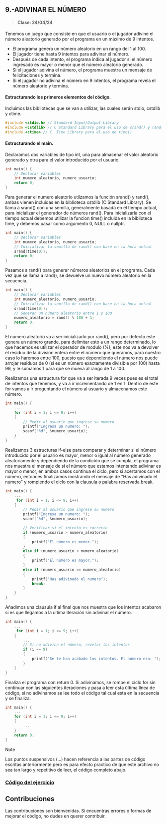 ## 9.-ADIVINAR EL NÚMERO
> #### Clase: 24/04/24

Tenemos un juego que consiste en que el usuario o el jugador adivine el número aleatorio generado por el programa en un máximo de 9 intentos.

- El programa genera un número aleatorio en un rango del 1 al 100.
- El jugador tiene hasta 9 intentos para adivinar el número.
- Después de cada intento, el programa indica al jugador si el número ingresado es mayor o menor que el número aleatorio generado.
- Si el jugador adivina el número, el programa muestra un mensaje de felicitaciones y termina.
- Si el jugador no adivina el número en 9 intentos, el programa revela el número aleatorio y termina.

#### Estructurando los primeros elementos del código.
Incluimos las bibliotecas que se van a utilizar, las cuales serán stdio, cstdlib y ctime.
```C++
#include <stdio.h> // Standard Input/Output Library
#include <cstdlib> // C Standard Library para el uso de srand() y rand()
#include <ctime> // C  Time Library para el uso de time()
```

#### Estructurando el main.
Declaramos dos variables de tipo int, una para almacenar el valor aleatorio generado y otra para el valor introducido por el usuario.

```C++
int main() {
    // Declarar variables
    int numero_aleatorio, numero_usuario;
    return 0;
}
```

Para generar el numero aleatorio utilzamos la función srand() y rand(), ambas vienen incluidas en la biblioteca cstdlib (C Standard Library).
Se llama a srand() con una semilla, generalmente basada en el tiempo actual, para inicializar el generador de números rand(). Para inicializarla con el tiempo actual debemos utilizar la funcion time() incluida en la biblioteca time, y debemos pasar como argumento 0, NULL o nullptr.

```C++
int main() {
    // Declarar variables
    int numero_aleatorio, numero_usuario;
    // Inicializar la semilla de rand() con base en la hora actual
    srand(time(0));
    return 0;
}
```

Pasamos a rand() para generar números aleatorios en el programa. Cada vez que se llama a rand(), se devuelve un nuevo número aleatorio en la secuencia.

```C++
int main() {
    // Declarar variables
    int numero_aleatorio, numero_usuario;
    // Inicializar la semilla de rand() con base en la hora actual
    srand(time(0));
    // Generar un número aleatorio entre 1 y 100
    numero_aleatorio = rand() % 100 + 1;
    return 0;
}
```

El numero aleatorio va a ser inicializado por rand(), pero por defecto este genera un número grande, para delimitar esto a un rango determinado, lo que hacemos es utilizar el operador de modulo (%), este nos va a devolver el residuo de la division entera entre el número que queramos, para nuestro caso lo haremos entre 100, puesto que dependiendo el número nos puede arrojar residuos de 0 (si es un número exactamente divisible por 100) hasta 99, y le sumamos 1 para que se mueva al rango de 1 a 100.

Realizamos una estructura for que va a ser iterada 9 veces pues es el total de intentos que tenemos, y va a ir incrementando de 1 en 1. Dentro de este for vamos a ir preguntando el número al usuario y almacenamos este número.

```C++
int main() {
    ...
    for (int i = 1; i <= 9; i++) 
    {
        // Pedir al usuario que ingrese su numero
        printf("Ingresa un numero: ");
        scanf("%d", &numero_usuario);
    }
}
```

Realizamos 3 estructuras if-else para comparar y determinar si el número introducido por el usuario es mayor, menor o igual al número generado aleatoriamente y dependiendo de la condición que se cumpla, el programa nos muestra el mensaje de si el número que estamos intentando adivinar es mayor o menor, en ambos casos continua el ciclo, pero si acertamos con el número, entonces finalizamos mostrando el mensaje de "Has adivinado el numero" y rompiendo el ciclo con la clausula o palabra reservada break.

```C++
int main() {
    ...
     for (int i = 1; i <= 9; i++) 
    {
        // Pedir al usuario que ingrese su numero
        printf("Ingresa un numero: ");
        scanf("%d", &numero_usuario);

        // Verificar si el intento es correcto
        if (numero_usuario > numero_aleatorio) 
        {
            printf("El número es menor.");
        } 
        else if (numero_usuario < numero_aleatorio)
        {
            printf("El número es mayor.");
        }
        else if (numero_usuario == numero_aleatorio) 
        {
            printf("Has adivinado el numero");
            break;
        } 
    }
}
```

Añadimos una clausula if al final que nos muestra que los intentos acabaron si es que llegamos a la ultima iteración sin adivinar el número.

```C++
int main() {
    ...
     for (int i = 1; i <= 9; i++) 
    {
        ...
        // Si no adivina el número, revelar los intentos
        if (i == 9) 
        {
            printf("Se te han acabado los intentos. El número era: ");
        }
    }
}
```

Finaliza el programa con return 0. Si adivinamos, se rompe el ciclo for sin continuar con las siguientes iteraciones y pasa a leer esta última línea de código, si no adivinamos se lee todo el código tal cual esta en la secuencia y se finaliza.

```C++
int main() {
    ...
    for (int i = 1; i <= 9; i++) 
    {
        ...
    }
    return 0;
}
```

> [!NOTE]
> Los puntos suspensivos (...) hacen referencia a las partes de código escritas anteriormente pero es para efecto practico de que este archivo no sea tan largo y repetitivo de leer, el código completo abajo.

### [Código del ejercicio](adivinarNumero.cpp) 

## Contribuciones
Las contribuciones son bienvenidas. Si encuentras errores o formas de mejorar el código, no dudes en querer contribuir.